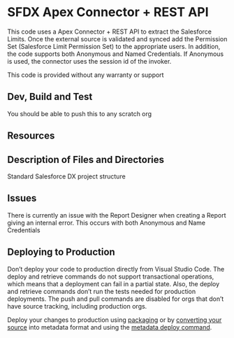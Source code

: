 # SFDX  Apex Connector + REST API
This code uses a Apex Connector + REST API to extract the Salesforce Limits.
Once the external source is validated and synced add the Permission Set (Salesforce Limit Permission Set) to the appropriate users. In addition, the code supports both Anonymous and Named Credentials. If Anonymous is used, the connector uses the session id of the invoker.

This code is provided without any warranty or support

## Dev, Build and Test
You should be able to push this to any scratch org

## Resources

## Description of Files and Directories
Standard Salesforce DX project structure

## Issues
There is currently an issue with the Report Designer when creating a Report giving an internal error.
This occurs with both Anonymous and Name Credentials

## Deploying to Production

Don’t deploy your code to production directly from Visual Studio Code. The deploy and retrieve commands do not support transactional operations, which means that a deployment can fail in a partial state. Also, the deploy and retrieve commands don’t run the tests needed for production deployments. The push and pull commands are disabled for orgs that don’t have source tracking, including production orgs.

Deploy your changes to production using [packaging](https://developer.salesforce.com/docs/atlas.en-us.sfdx_dev.meta/sfdx_dev/sfdx_dev_dev2gp.htm) or by [converting your source](https://developer.salesforce.com/docs/atlas.en-us.sfdx_cli_reference.meta/sfdx_cli_reference/cli_reference_force_source.htm#cli_reference_convert) into metadata format and using the [metadata deploy command](https://developer.salesforce.com/docs/atlas.en-us.sfdx_cli_reference.meta/sfdx_cli_reference/cli_reference_force_mdapi.htm#cli_reference_deploy).
